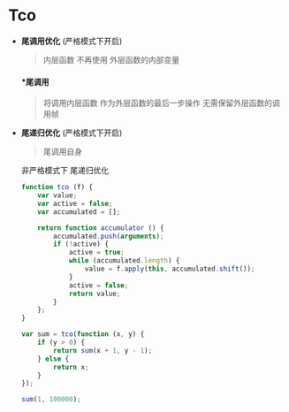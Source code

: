 # Tco #

+ __尾调用优化__ (严格模式下开启)
    
    > 内层函数 不再使用 外层函数的内部变量
    
    #### *尾调用 ####
    
    > 将调用内层函数 作为外层函数的最后一步操作 无需保留外层函数的调用帧

+ __尾递归优化__ (严格模式下开启)

    > 尾调用自身

    非严格模式下 尾递归优化

    ``` javascript
    function tco (f) {
        var value;
        var active = false;
        var accumulated = [];
    
        return function accumulator () {
            accumulated.push(arguments);
            if (!active) {
                active = true;
                while (accumulated.length) {
                    value = f.apply(this, accumulated.shift());
                }
                active = false;
                return value;
            }
        };
    }
    
    var sum = tco(function (x, y) {
        if (y > 0) {
            return sum(x + 1, y - 1);
        } else {
            return x;
        }
    });
    
    sum(1, 100000);
    ```